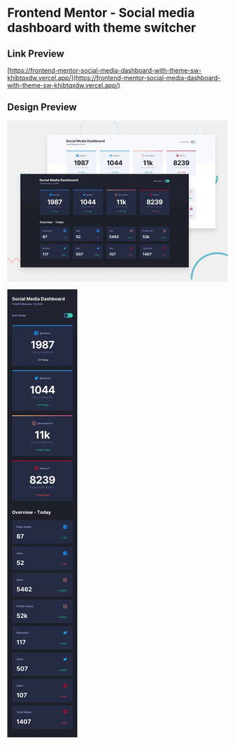 # Frontend Mentor - Social media dashboard with theme switcher

## Link Preview

[https://frontend-mentor-social-media-dashboard-with-theme-sw-khibtqxdw.vercel.app/](https://frontend-mentor-social-media-dashboard-with-theme-sw-khibtqxdw.vercel.app/)

## Design Preview

![Design Preview](./design/desktop-preview.jpg)

![Mobile Preview](./design/mobile-design-dark.jpg)
